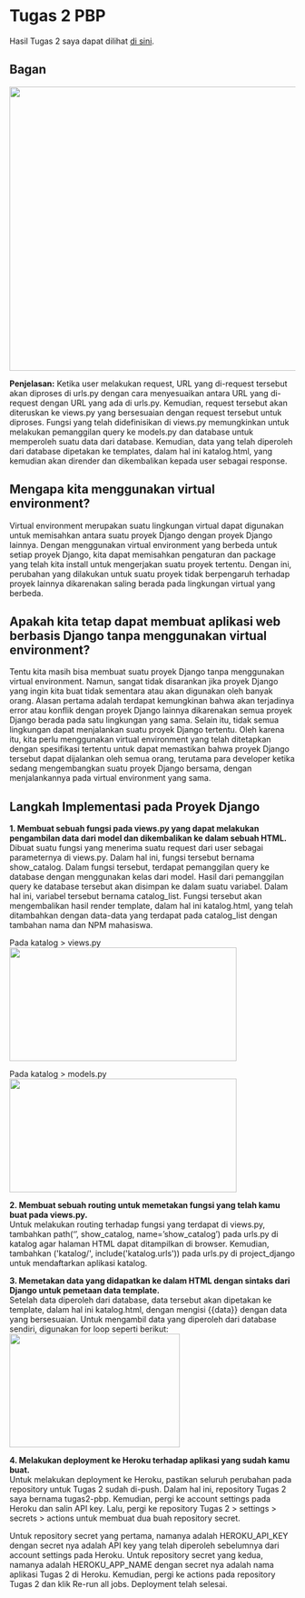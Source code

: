 
# Tugas 2 PBP

Hasil Tugas 2 saya dapat dilihat [di sini](https://jonathan-tugas2.herokuapp.com/katalog/).

## Bagan
<img src="https://user-images.githubusercontent.com/112321270/190301970-4161f4ed-ce77-4ce5-a6be-78e58b090d8c.png" alt="" height="500" width="700" />

**Penjelasan:**
Ketika user melakukan request, URL yang di-request tersebut akan diproses di urls.py dengan cara menyesuaikan antara URL yang di-request dengan URL yang ada di urls.py. Kemudian, request tersebut akan diteruskan ke views.py yang bersesuaian dengan request tersebut untuk diproses. Fungsi yang telah didefinisikan di views.py memungkinkan untuk melakukan pemanggilan query ke models.py dan database untuk memperoleh suatu data dari database. Kemudian, data yang telah diperoleh dari database dipetakan ke templates, dalam hal ini katalog.html, yang kemudian akan dirender dan dikembalikan kepada user sebagai response.

## Mengapa kita menggunakan virtual environment?
Virtual environment merupakan suatu lingkungan virtual dapat digunakan untuk memisahkan antara suatu proyek Django dengan proyek Django lainnya. Dengan menggunakan virtual environment yang berbeda untuk setiap proyek Django, kita dapat memisahkan pengaturan dan package yang telah kita install untuk mengerjakan suatu proyek tertentu. Dengan ini, perubahan yang dilakukan untuk suatu proyek tidak berpengaruh terhadap proyek lainnya dikarenakan saling berada pada lingkungan virtual yang berbeda.

## Apakah kita tetap dapat membuat aplikasi web berbasis Django tanpa menggunakan virtual environment?
Tentu kita masih bisa membuat suatu proyek Django tanpa menggunakan virtual environment. Namun, sangat tidak disarankan jika proyek Django yang ingin kita buat tidak sementara atau akan digunakan oleh banyak orang. Alasan pertama adalah terdapat kemungkinan bahwa akan terjadinya error atau konflik dengan proyek Django lainnya dikarenakan semua proyek Django berada pada satu lingkungan yang sama. Selain itu, tidak semua lingkungan dapat menjalankan suatu proyek Django tertentu. Oleh karena itu, kita perlu menggunakan virtual environment yang telah ditetapkan dengan spesifikasi tertentu untuk dapat memastikan bahwa proyek Django tersebut dapat dijalankan oleh semua orang, terutama para developer ketika sedang mengembangkan suatu proyek Django bersama, dengan menjalankannya pada virtual environment yang sama.

## Langkah Implementasi pada Proyek Django
**1. Membuat sebuah fungsi pada views.py yang dapat melakukan pengambilan data dari model dan dikembalikan ke dalam sebuah HTML.**<br>
Dibuat suatu fungsi yang menerima suatu request dari user sebagai parameternya di views.py. Dalam hal ini, fungsi tersebut bernama show_catalog. Dalam fungsi tersebut, terdapat pemanggilan query ke database dengan menggunakan kelas dari model. Hasil dari pemanggilan query ke database tersebut akan disimpan ke dalam suatu variabel. Dalam hal ini, variabel tersebut bernama catalog_list. Fungsi tersebut akan mengembalikan hasil render template, dalam hal ini katalog.html, yang telah ditambahkan dengan data-data yang terdapat pada catalog_list dengan tambahan nama dan NPM mahasiswa.

Pada katalog > views.py<br>
<img src="https://user-images.githubusercontent.com/112321270/190307545-ca69bb71-1674-40b5-9c44-eb829c9dbab1.png" alt="" height="200" width="400" />

Pada katalog > models.py<br>
<img src="https://user-images.githubusercontent.com/112321270/190307864-86aa2ed1-43e9-4496-a0c6-29bc1b571d29.png" alt="" height="200" width="400" />
    
**2. Membuat sebuah routing untuk memetakan fungsi yang telah kamu buat pada views.py.**<br>
Untuk melakukan routing terhadap fungsi yang terdapat di views.py, tambahkan path(‘’, show_catalog, name=’show_catalog’) pada urls.py di katalog agar halaman HTML dapat ditampilkan di browser. Kemudian, tambahkan ('katalog/', include('katalog.urls')) pada urls.py di project_django untuk mendaftarkan aplikasi katalog. 

**3. Memetakan data yang didapatkan ke dalam HTML dengan sintaks dari Django untuk pemetaan data template.**<br>
Setelah data diperoleh dari database, data tersebut akan dipetakan ke template, dalam hal ini katalog.html, dengan mengisi {{data}} dengan data yang bersesuaian. Untuk mengambil data yang diperoleh dari database sendiri, digunakan for loop seperti berikut:<br>
<img src="https://user-images.githubusercontent.com/112321270/190308015-b333a7d6-f48c-41ab-a611-3aa5b183f8f1.png" alt="" height="200" width="300" />

**4. Melakukan deployment ke Heroku terhadap aplikasi yang sudah kamu buat.**<br>
Untuk melakukan deployment ke Heroku, pastikan seluruh perubahan pada repository untuk Tugas 2 sudah di-push. Dalam hal ini, repository Tugas 2 saya bernama tugas2-pbp. Kemudian, pergi ke account settings pada Heroku dan salin API key. Lalu, pergi ke repository Tugas 2 > settings > secrets > actions untuk membuat dua buah repository secret.

Untuk repository secret yang pertama, namanya adalah HEROKU_API_KEY dengan secret nya adalah API key yang telah diperoleh sebelumnya dari account settings pada Heroku. Untuk repository secret yang kedua, namanya adalah HEROKU_APP_NAME dengan secret nya adalah nama aplikasi Tugas 2 di Heroku. Kemudian, pergi ke actions pada repository Tugas 2 dan klik Re-run all jobs. Deployment telah selesai. 

